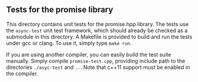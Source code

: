 ## Tests for the promise library

This directory contains unit tests for the promise.hpp library. The tests use the `async-test` unit test framework,
which should already be checked as a submodule in this directory.
A Makefile is provided to build and run the tests under gcc or clang. To use it, simply type `make run`.

If you are using another compiler, you can easily build the test suite manually. Simply compile `promise-test.cpp`,
providing include path to the directories `./asyc-test` and `..`. Note that c++11 support must be enabled in the compiler.

